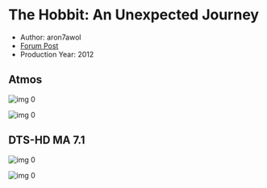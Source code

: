 # The Hobbit: An Unexpected Journey

* Author: aron7awol
* [Forum Post](https://www.avsforum.com/threads/bass-eq-for-filtered-movies.2995212/post-56880172)
* Production Year: 2012

## Atmos

![img 0](https://i.imgur.com/uWpBwqK.jpg)

![img 0](https://i.imgur.com/UAlsdlF.png)

## DTS-HD MA 7.1

![img 0](https://i.imgur.com/J2g8CES.jpg)

![img 0](https://i.imgur.com/CLTlJRW.jpg)

